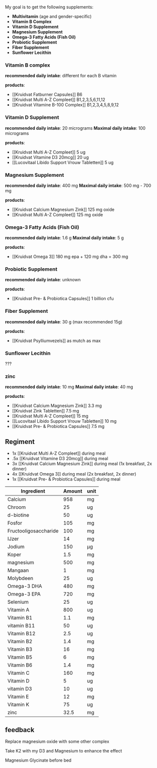 My goal is to get the following supplements:

- **Multivitamin** (age and gender-specific)
- **Vitamin B Complex**
- **Vitamin D Supplement**
- **Magnesium Supplement**
- **Omega-3 Fatty Acids (Fish Oil)**
- **Probiotic Supplement**
- **Fiber Supplement**
- **Sunflower Lecithin**

### Vitamin B complex

**recommended daily intake**: different for each B vitamin

**products**:

- [[Kruidvat Fatburner Capsules]] B6
- [[Kruidvat Multi A-Z Compleet]] B1,2,3,5,6,11,12
- [[Kruidvat Vitamine B-100 Complex]] B1,2,3,4,5,8,9,12

### Vitamin D Supplement

**recommended daily intake**: 20 micrograms
**Maximal daily intake**: 100 micrograms

**products**:

- [[Kruidvat Multi A-Z Compleet]] 5 ug
- [[Kruidvat Vitamine D3 20mcg]] 20 ug
- [[Lucovitaal Libido Support Vrouw Tabletten]] 5 ug

### Magnesium Supplement

**recommended daily intake**: 400 mg
**Maximal daily intake**: 500 mg - 700 mg

**products**:

- [[Kruidvat Calcium Magnesium Zink]] 125 mg oxide
- [[Kruidvat Multi A-Z Compleet]] 125 mg oxide

### Omega-3 Fatty Acids (Fish Oil)

**recommended daily intake**: 1.6 g
**Maximal daily intake**: 5 g

**products**:

- [[Kruidvat Omega 3]] 180 mg epa + 120 mg dha = 300 mg

### Probiotic Supplement

**recommended daily intake**: unknown

**products**:

- [[Kruidvat Pre- & Probiotica Capsules]] 1 billion cfu

### Fiber Supplement

**recommended daily intake**: 30 g (max recommended 15g)

**products**:

- [[Kruidvat Psylliumvezels]] as mutch as max

### Sunflower Lecithin

???

### zinc

**recommended daily intake**: 10 mg
**Maximal daily intake**: 40 mg

**products**:

- [[Kruidvat Calcium Magnesium Zink]] 3.3 mg
- [[Kruidvat Zink Tabletten]] 7.5 mg
- [[Kruidvat Multi A-Z Compleet]] 15 mg
- [[Lucovitaal Libido Support Vrouw Tabletten]] 10 mg
- [[Kruidvat Pre- & Probiotica Capsules]] 7.5 mg

## Regiment

- 1x [[Kruidvat Multi A-Z Compleet]] during meal
- .5x [[Kruidvat Vitamine D3 20mcg]] during meal
- 3x [[Kruidvat Calcium Magnesium Zink]] during meal (1x breakfast, 2x dinner)
- 4x [[Kruidvat Omega 3]] during meal (2x breakfast, 2x dinner)
- 1x [[Kruidvat Pre- & Probiotica Capsules]] during meal

| Ingredient            | Amount | unit |
| --------------------- | ------ | ---- |
| Calcium               | 958    | mg   |
| Chroom                | 25     | ug   |
| d-biotine             | 50     | ug   |
| Fosfor                | 105    | mg   |
| Fructooligosaccharide | 100    | mg   |
| IJzer                 | 14     | mg   |
| Jodium                | 150    | μg   |
| Koper                 | 1.5    | mg   |
| magnesium             | 500    | mg   |
| Mangaan               | 1      | mg   |
| Molybdeen             | 25     | ug   |
| Omega-3 DHA           | 480    | mg   |
| Omega-3 EPA           | 720    | mg   |
| Selenium              | 25     | ug   |
| Vitamin A             | 800    | ug   |
| Vitamin B1            | 1.1    | mg   |
| vitamin B11           | 50     | ug   |
| Vitamin B12           | 2.5    | ug   |
| Vitamin B2            | 1.4    | mg   |
| Vitamin B3            | 16     | mg   |
| Vitamin B5            | 6      | mg   |
| Vitamin B6            | 1.4    | mg   |
| Vitamin C             | 160    | mg   |
| Vitamin D             | 5      | ug   |
| vitamin D3            | 10     | ug   |
| Vitamin E             | 12     | mg   |
| Vitamin K             | 75     | ug   |
| zinc                  | 32.5   | mg   |
 
## feedback

Replace magnesium oxide with some other complex

Take K2 with my D3 and Magnesium to enhance the effect

Magnesium Glycinate before bed
